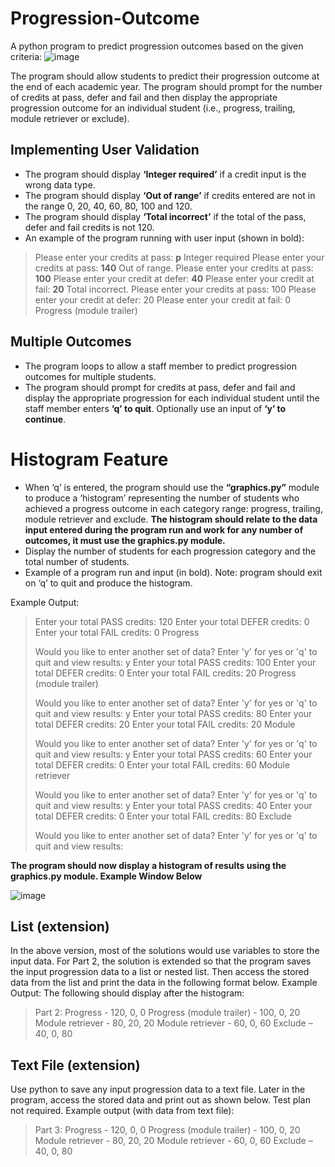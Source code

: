 # Progression-Outcome

A python program to predict progression outcomes based on the given criteria:
![image](https://github.com/trikto/Progression-Outcome/assets/77225260/e6108c4b-4e54-43e8-9f26-a0bdef6fb547)

The program should allow students to predict their progression outcome at the end of each academic year. The program should prompt for the number of credits at pass, defer and fail and then display the appropriate progression outcome for an individual student (i.e., progress, trailing, module retriever or exclude). 


## Implementing User Validation

+ The program should display **‘Integer required’** if a credit input is the wrong data type. 
+ The program should display **‘Out of range’** if credits entered are not in the range 0, 20, 40, 60, 80, 100 and 120. 
+ The program should display **‘Total incorrect’** if the total of the pass, defer and fail credits is not 120. 
+ An example of the program running with user input (shown in bold):

> Please enter your credits at pass: **p**
> Integer required
> Please enter your credits at pass: **140**
> Out of range.
> Please enter your credits at pass: **100**
> Please enter your credit at defer: **40**
> Please enter your credit at fail: **20**
> Total incorrect.
> Please enter your credits at pass: 100
> Please enter your credit at defer: 20
> Please enter your credit at fail: 0
> Progress (module trailer)


## Multiple Outcomes

+ The program loops to allow a staff member to predict progression outcomes for multiple students.
+ The program should prompt for credits at pass, defer and fail and display the appropriate progression for each individual student until the staff member enters **‘q’ to quit**. Optionally use an input of **‘y’ to continue**.


# Histogram Feature

+ When ‘q’ is entered, the program should use the **“graphics.py”** module to produce a ‘histogram’ representing the number of students who achieved a progress outcome in each category range: progress, trailing, module retriever and exclude. **The histogram should relate to the data input entered during the program run and work for any number of outcomes, it must use the graphics.py module.** 
+ Display the number of students for each progression category and the total number of students. 
+ Example of a program run and input (in bold). Note: program should exit on ‘q’ to quit and produce the histogram.

Example Output:
> Enter your total PASS credits: 120
> Enter your total DEFER credits: 0
> Enter your total FAIL credits: 0
> Progress
>
> Would you like to enter another set of data?
> Enter 'y' for yes or 'q' to quit and view results: y
> Enter your total PASS credits: 100
> Enter your total DEFER credits: 0
> Enter your total FAIL credits: 20
> Progress (module trailer)
>
> Would you like to enter another set of data?
> Enter 'y' for yes or 'q' to quit and view results: y
> Enter your total PASS credits: 80
> Enter your total DEFER credits: 20
> Enter your total FAIL credits: 20
> Module
>
> Would you like to enter another set of data?
> Enter 'y' for yes or 'q' to quit and view results: y
> Enter your total PASS credits: 60
> Enter your total DEFER credits: 0
> Enter your total FAIL credits: 60
> Module retriever
>
> Would you like to enter another set of data?
> Enter 'y' for yes or 'q' to quit and view results: y
> Enter your total PASS credits: 40
> Enter your total DEFER credits: 0
> Enter your total FAIL credits: 80
> Exclude
>
> Would you like to enter another set of data?
> Enter 'y' for yes or 'q' to quit and view results: 

**The program should now display a histogram of results using the graphics.py module. Example Window Below**

![image](https://github.com/trikto/Progression-Outcome/assets/77225260/2a5992c4-0203-4ce3-96a0-1896c76e32ed)


## List (extension)
In the above version, most of the solutions would use variables to store the input data. For Part 2, the solution is extended so that the program saves the input progression data to a list or nested list. Then access the stored data from the list and print the data in the following format below.
Example Output: The following should display after the histogram:

> Part 2:
> Progress - 120, 0, 0
> Progress (module trailer) - 100, 0, 20
> Module retriever - 80, 20, 20
> Module retriever - 60, 0, 60
> Exclude – 40, 0, 80


## Text File (extension)
Use python to save any input progression data to a text file. Later in the program, access the stored data and print out as shown below. Test plan not required. Example output (with data from text file):

> Part 3:
> Progress - 120, 0, 0
> Progress (module trailer) - 100, 0, 20
> Module retriever - 80, 20, 20
> Module retriever - 60, 0, 60
> Exclude – 40, 0, 80
